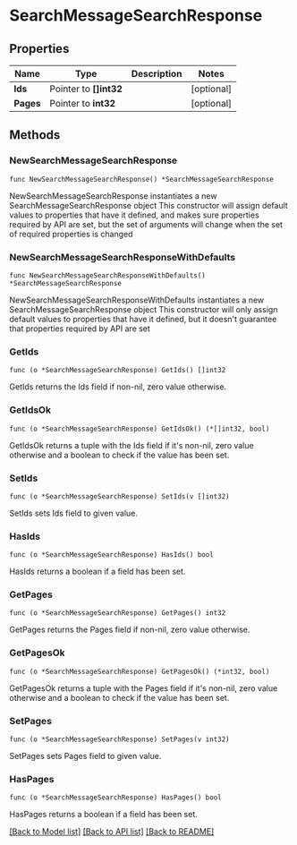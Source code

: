 # SearchMessageSearchResponse

## Properties

Name | Type | Description | Notes
------------ | ------------- | ------------- | -------------
**Ids** | Pointer to **[]int32** |  | [optional] 
**Pages** | Pointer to **int32** |  | [optional] 

## Methods

### NewSearchMessageSearchResponse

`func NewSearchMessageSearchResponse() *SearchMessageSearchResponse`

NewSearchMessageSearchResponse instantiates a new SearchMessageSearchResponse object
This constructor will assign default values to properties that have it defined,
and makes sure properties required by API are set, but the set of arguments
will change when the set of required properties is changed

### NewSearchMessageSearchResponseWithDefaults

`func NewSearchMessageSearchResponseWithDefaults() *SearchMessageSearchResponse`

NewSearchMessageSearchResponseWithDefaults instantiates a new SearchMessageSearchResponse object
This constructor will only assign default values to properties that have it defined,
but it doesn't guarantee that properties required by API are set

### GetIds

`func (o *SearchMessageSearchResponse) GetIds() []int32`

GetIds returns the Ids field if non-nil, zero value otherwise.

### GetIdsOk

`func (o *SearchMessageSearchResponse) GetIdsOk() (*[]int32, bool)`

GetIdsOk returns a tuple with the Ids field if it's non-nil, zero value otherwise
and a boolean to check if the value has been set.

### SetIds

`func (o *SearchMessageSearchResponse) SetIds(v []int32)`

SetIds sets Ids field to given value.

### HasIds

`func (o *SearchMessageSearchResponse) HasIds() bool`

HasIds returns a boolean if a field has been set.

### GetPages

`func (o *SearchMessageSearchResponse) GetPages() int32`

GetPages returns the Pages field if non-nil, zero value otherwise.

### GetPagesOk

`func (o *SearchMessageSearchResponse) GetPagesOk() (*int32, bool)`

GetPagesOk returns a tuple with the Pages field if it's non-nil, zero value otherwise
and a boolean to check if the value has been set.

### SetPages

`func (o *SearchMessageSearchResponse) SetPages(v int32)`

SetPages sets Pages field to given value.

### HasPages

`func (o *SearchMessageSearchResponse) HasPages() bool`

HasPages returns a boolean if a field has been set.


[[Back to Model list]](../README.md#documentation-for-models) [[Back to API list]](../README.md#documentation-for-api-endpoints) [[Back to README]](../README.md)


